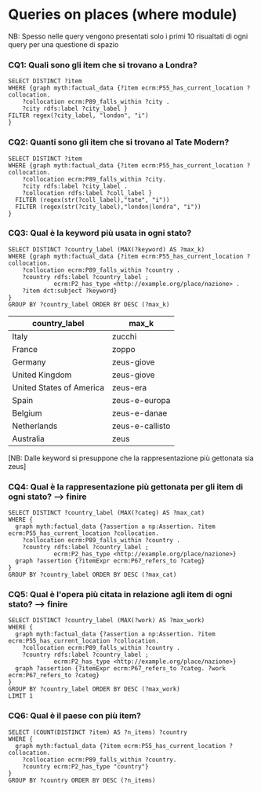 # Queries on places (where module)

NB: Spesso nelle query vengono presentati solo i primi 10 risualtati di ogni query per una questione di spazio

### CQ1: Quali sono gli item che si trovano a Londra? 

```
SELECT DISTINCT ?item
WHERE {graph myth:factual_data {?item ecrm:P55_has_current_location ?collocation. 
    ?collocation ecrm:P89_falls_within ?city . 
    ?city rdfs:label ?city_label }
FILTER regex(?city_label, "london", "i")
}
```
### CQ2: Quanti sono gli item che si trovano al Tate Modern?
```
SELECT DISTINCT ?item 
WHERE {graph myth:factual_data {?item ecrm:P55_has_current_location ?collocation. 
    ?collocation ecrm:P89_falls_within ?city.
    ?city rdfs:label ?city_label . 
    ?collocation rdfs:label ?coll_label }
  FILTER (regex(str(?coll_label),"tate", "i"))
  FILTER (regex(str(?city_label),"london|londra", "i"))
}
```

### CQ3: Qual è la keyword più usata in ogni stato? 
```
SELECT DISTINCT ?country_label (MAX(?keyword) AS ?max_k) 
WHERE {graph myth:factual_data {?item ecrm:P55_has_current_location ?collocation. 
    ?collocation ecrm:P89_falls_within ?country .
    ?country rdfs:label ?country_label ;
             ecrm:P2_has_type <http://example.org/place/nazione> .
  	?item dct:subject ?keyword}
}
GROUP BY ?country_label ORDER BY DESC (?max_k)
```

|country_label           |max_k          |
|------------------------|---------------|
|Italy                   |zucchi         |
|France                  |zoppo          |
|Germany                 |zeus-giove     |
|United Kingdom          |zeus-giove     |
|United States of America|zeus-era       |
|Spain                   |zeus-e-europa  |
|Belgium                 |zeus-e-danae   |
|Netherlands             |zeus-e-callisto|
|Australia               |zeus           |

[NB: Dalle keyword si presuppone che la rappresentazione più gettonata sia zeus]

### CQ4: Qual è la rappresentazione più gettonata per gli item di ogni stato? --> finire
```
SELECT DISTINCT ?country_label (MAX(?categ) AS ?max_cat) 
WHERE {
  graph myth:factual_data {?assertion a np:Assertion. ?item ecrm:P55_has_current_location ?collocation. 
    ?collocation ecrm:P89_falls_within ?country .
    ?country rdfs:label ?country_label ;
             ecrm:P2_has_type <http://example.org/place/nazione>}
  graph ?assertion {?itemExpr ecrm:P67_refers_to ?categ}
}
GROUP BY ?country_label ORDER BY DESC (?max_cat)
```
### CQ5: Qual è l'opera più citata in relazione agli item di ogni stato? --> finire
```
SELECT DISTINCT ?country_label (MAX(?work) AS ?max_work) 
WHERE {
  graph myth:factual_data {?assertion a np:Assertion. ?item ecrm:P55_has_current_location ?collocation. 
    ?collocation ecrm:P89_falls_within ?country .
    ?country rdfs:label ?country_label ;
             ecrm:P2_has_type <http://example.org/place/nazione>}
  graph ?assertion {?itemExpr ecrm:P67_refers_to ?categ. ?work ecrm:P67_refers_to ?categ}
}
GROUP BY ?country_label ORDER BY DESC (?max_work)
LIMIT 1 
```
### CQ6: Qual è il paese con più item?
```
SELECT (COUNT(DISTINCT ?item) AS ?n_items) ?country
WHERE {
  graph myth:factual_data {?item ecrm:P55_has_current_location ?collocation. 
    ?collocation ecrm:P89_falls_within ?country.
	?country ecrm:P2_has_type "country"}
}
GROUP BY ?country ORDER BY DESC (?n_items)
```
